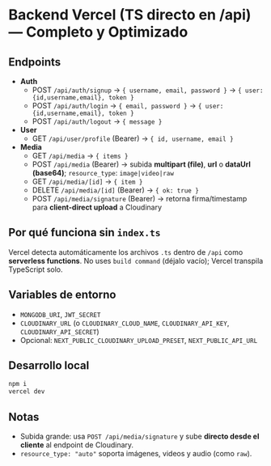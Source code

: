 # Backend Vercel (TS directo en /api) — Completo y Optimizado

## Endpoints

- **Auth**
  - POST `/api/auth/signup` → `{ username, email, password }` → `{ user:{id,username,email}, token }`
  - POST `/api/auth/login` → `{ email, password }` → `{ user:{id,username,email}, token }`
  - POST `/api/auth/logout` → `{ message }`
- **User**
  - GET `/api/user/profile` (Bearer) → `{ id, username, email }`
- **Media**
  - GET `/api/media` → `{ items }`
  - POST `/api/media` (Bearer) → subida **multipart (file)**, **url** o **dataUrl (base64)**; `resource_type`: `image|video|raw`
  - GET `/api/media/[id]` → `{ item }`
  - DELETE `/api/media/[id]` (Bearer) → `{ ok: true }`
  - POST `/api/media/signature` (Bearer) → retorna firma/timestamp para **client-direct upload** a Cloudinary

## Por qué funciona sin `index.ts`

Vercel detecta automáticamente los archivos `.ts` dentro de `/api` como **serverless functions**.
No uses `build command` (déjalo vacío); Vercel transpila TypeScript solo.

## Variables de entorno

- `MONGODB_URI`, `JWT_SECRET`
- `CLOUDINARY_URL` (o `CLOUDINARY_CLOUD_NAME`, `CLOUDINARY_API_KEY`, `CLOUDINARY_API_SECRET`)
- Opcional: `NEXT_PUBLIC_CLOUDINARY_UPLOAD_PRESET`, `NEXT_PUBLIC_API_URL`

## Desarrollo local

```bash
npm i
vercel dev
```

## Notas

- Subida grande: usa `POST /api/media/signature` y sube **directo desde el cliente** al endpoint de Cloudinary.
- `resource_type: "auto"` soporta imágenes, videos y audio (como `raw`).
